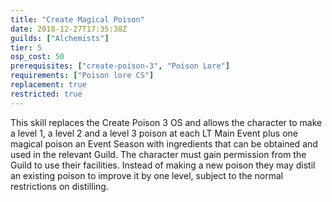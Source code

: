 ```yaml
---
title: "Create Magical Poison"
date: 2018-12-27T17:35:38Z
guilds: ["Alchemists"]
tier: 5
osp_cost: 50
prerequisites: ["create-poison-3", "Poison Lore"]
requirements: ["Poison lore CS"]
replacement: true
restricted: true
---
```

This skill replaces the Create Poison 3 OS and allows the character to make a level 1, a level 2 and a level 3 poison at each LT Main Event plus one magical poison an Event Season with ingredients that can be obtained and used in the relevant Guild. The character must gain permission from the Guild to use their facilities. Instead of making a new poison they may distil an existing poison to improve it by one level, subject to the normal restrictions on distilling.